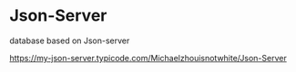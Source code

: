 # Json-Server

database based on Json-server

<https://my-json-server.typicode.com/Michaelzhouisnotwhite/Json-Server>
